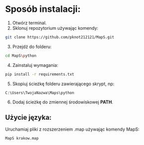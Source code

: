 # Sposób instalacji:
1. Otwórz terminal.
2. Sklonuj repozytorium używając komendy:
```bash
git clone https://github.com/pknot212121/MapS.git
```
3. Przejdź do folderu:
```bash
cd MapS\python
```
4. Zainstaluj wymagania:
```bash
pip install -r requirements.txt
```
5. Skopiuj ścieżkę folderu zawierającego skrypt, np:
```
C:\Users\TwojaNazwa\Maps\python
```
6. Dodaj ścieżkę do zmiennej środowiskowej **PATH**.

## Użycie języka:
Uruchamiaj pliki z rozszerzeniem .map używając komendy MapS:
```bash
MapS krakow.map
```
